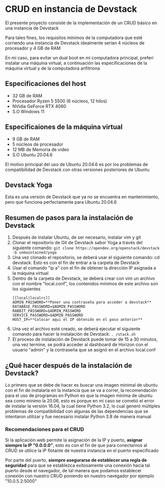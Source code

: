 # CRUD en instancia de Devstack

El presente proyecto consiste de la implementación de un CRUD básico en una instancia de Devstack

Para tales fines, los requisitos mínimos de la computadora que esté corriendo una instancia de Devstack idealmente serían 4 núcleos de procesador y 4 GB de RAM

En mi caso, para evitar un dual boot en mi computadora principal, preferí instalar una máquina virtual, a continuación las especificaciones de la máquina virtual y de la computadora anfitriona

## Especificaciones del host
- 32 GB de RAM
- Procesador Ryzen 5 5500 (6 núcleos, 12 hilos)
- NVidia GeForce RTX 4060
- S.O Windows 11

## Especificaiones de la máquina virtual
- 9 GB de RAM
- 5 núcleos de procesador
- 12 MB de Memoria de video
- S.O Ubuntu 20.04.6

El motivo principal del uso de Ubuntu 20.04.6 es por los problemas de compatibilidad de Devstack con otras versiones posteriores de Ubuntu

## Devstack Yoga
Esta es una versión de Devstack que ya no se encuentra en mantenimiento, pero que funciona perfectamente para Ubuntu 20.04.6

## Resumen de pasos para la instalación de Devstack
1. Después de instalar Ubuntu, de ser necesario, instalar vim y git
2. Clonar el repositorio de Git de Devstack sabor Yoga a través del siguiente comando: ```git clone https://opendev.org/openstack/devstack -b unmaintained/yoga```
3. Una vez clonado el repositorio, se deberá usar el siguiente comando: cd devstack. Esto es con el fin de entrar a la carpeta de Devstack
4. Usar el comando "ip a" con el fin de obtener la dirección IP asignada a la máquina virtual
5. Dentro de la carpeta de Devstack, se deberá crear con vim un archivo con el nombre "local.conf", los contenidos mínimos de este archivo son los siguientes
    ```
    [[local|localrc]]
    ADMIN_PASSWORD=**Poner una contraseña para acceder a devstack**
    DATABASE_PASSWORD=$ADMIN_PASSWORD
    RABBIT_PASSWORD=$ADMIN_PASSWORD
    SERVICE_PASSWORD=$ADMIN_PASSWORD
    HOST_IP=**Colocar aqui el IP obtenido en el paso anterior**
    ```
6. Una vez el archivo esté creado, se deberá ejecutar el siguiente comando para hacer la instalación de Devstack: ```. /stack.sh```
7. El proceso de instalación de Devstack puede tomar de 15 a 30 minutos, una vez termine, se podrá acceder al dashboard de Horizon con el usuario "admin" y la contraseña que se asignó en el archivo local.conf

## ¿Qué hacer después de la instalación de Devstack?
Lo primero que se debe de hacer es buscar una imagen minimal de ubuntu con el fin de instalarla en la instancia que se va a correr, la recomendación para el uso de programas en Python es que la imagen mínima 
de ubuntu sea como mínimo la 20.06, esto es porque en mi caso se cometió el error de instalar la versión 16.04, la cual tiene Python 3.2, lo cual generó múltiples problemas de compatibilidad con algunas de las 
dependencias que se intentaron utilizar y fue necesario instalar Python 3.8 de manera manual

### Recomendaciones para el CRUD
Si la aplicación web permite la asignación de la IP y puerto, **asignar siempre la IP "0.0.0.0"**, esto es con el fin de que para conectarnos al CRUD se utilice la IP flotante de nuestra instancia en el puerto 
especificado

Por parte del puerto, **siempre asegurarse de establecer una regla de seguridad** para que se establezca exitosamente una conexión hacia tal puerto desde el navegador, de tal manera que podamos establecer conexión
con nuestro CRUD poniendo en nuestro navegador por ejemplo "10.0.5.2:5000"
